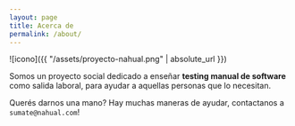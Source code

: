 ```yaml
---
layout: page
title: Acerca de
permalink: /about/
---
```

![icono]({{ "/assets/proyecto-nahual.png" | absolute_url }})

Somos un proyecto social dedicado a enseñar **testing manual de software** como salida laboral, para ayudar a aquellas personas que lo necesitan. 

Querés darnos una mano? Hay muchas maneras de ayudar, contactanos a `sumate@nahual.com`!
